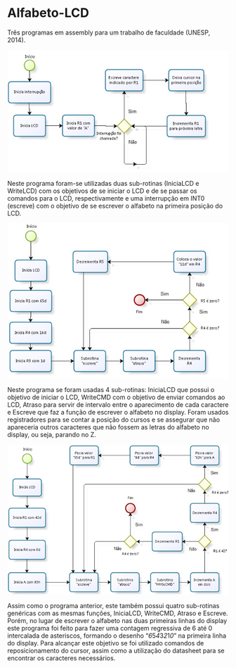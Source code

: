 # Alfabeto-LCD
Três programas em assembly para um trabalho de faculdade (UNESP, 2014).


![Primeiro Programa](https://github.com/Montevani/Alfabeto-LCD/blob/main/Flow1.jpg)

  Neste programa foram-se utilizadas duas sub-rotinas (IniciaLCD e WriteLCD)
com os objetivos de se iniciar o LCD e de se passar os comandos para o LCD,
respectivamente e uma interrupção em INT0 (escreve) com o objetivo de se escrever o
alfabeto na primeira posição do LCD.


![Segundo Programa](https://github.com/Montevani/Alfabeto-LCD/blob/main/Flow2.jpg)

  Neste programa se foram usadas 4 sub-rotinas: IniciaLCD que possui o
objetivo de iniciar o LCD, WriteCMD com o objetivo de enviar comandos ao LCD,
Atraso para servir de intervalo entre o aparecimento de cada caractere e Escreve que
faz a função de escrever o alfabeto no display.
Foram usados registradores para se contar a posição do cursos e se assegurar
que não apareceria outros caracteres que não fossem as letras do alfabeto no display,
ou seja, parando no Z.


![Terceiro Programa](https://github.com/Montevani/Alfabeto-LCD/blob/main/Flow3.jpg)

  Assim como o programa anterior, este também possui quatro sub-rotinas
genéricas com as mesmas funções, IniciaLCD, WriteCMD, Atraso e Escreve. Porém,
no lugar de escrever o alfabeto nas duas primeiras linhas do display este programa foi
feito para fazer uma contagem regressiva de 6 até 0 intercalada de asteriscos,
formando o desenho “*6*5*4*3*2*1*0*” na primeira linha do display.
Para alcançar este objetivo se foi utilizado comandos de reposicionamento do
cursor, assim como a utilização do datasheet para se encontrar os caracteres
necessários.

